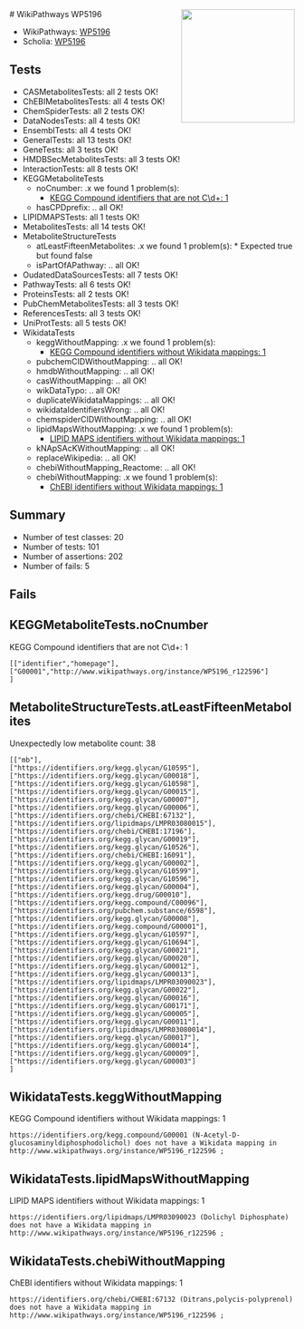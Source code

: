 <img style="float: right; width: 200px" src="https://upload.wikimedia.org/wikipedia/commons/thumb/8/83/Wplogo_with_text_500.png/640px-Wplogo_with_text_500.png" />
# WikiPathways WP5196

* WikiPathways: [WP5196](https://new.wikipathways.org/pathways/WP5196)
* Scholia: [WP5196](https://scholia.toolforge.org/wikipathways/WP5196)
## Tests
* CASMetabolitesTests: all 2 tests OK!
* ChEBIMetabolitesTests: all 4 tests OK!
* ChemSpiderTests: all 2 tests OK!
* DataNodesTests: all 4 tests OK!
* EnsemblTests: all 4 tests OK!
* GeneralTests: all 13 tests OK!
* GeneTests: all 3 tests OK!
* HMDBSecMetabolitesTests: all 3 tests OK!
* InteractionTests: all 8 tests OK!
* KEGGMetaboliteTests
    * noCnumber: .x we found 1 problem(s):
        * [KEGG Compound identifiers that are not C\\d+: 1](#430eeb0a)
    * hasCPDprefix: .. all OK!
* LIPIDMAPSTests: all 1 tests OK!
* MetabolitesTests: all 14 tests OK!
* MetaboliteStructureTests
    * atLeastFifteenMetabolites: .x we found 1 problem(s):
            * Expected true but found false
    * isPartOfAPathway: .. all OK!
* OudatedDataSourcesTests: all 7 tests OK!
* PathwayTests: all 6 tests OK!
* ProteinsTests: all 2 tests OK!
* PubChemMetabolitesTests: all 3 tests OK!
* ReferencesTests: all 3 tests OK!
* UniProtTests: all 5 tests OK!
* WikidataTests
    * keggWithoutMapping: .x we found 1 problem(s):
        * [KEGG Compound identifiers without Wikidata mappings: 1](#76796b44)
    * pubchemCIDWithoutMapping: .. all OK!
    * hmdbWithoutMapping: .. all OK!
    * casWithoutMapping: .. all OK!
    * wikDataTypo: .. all OK!
    * duplicateWikidataMappings: .. all OK!
    * wikidataIdentifiersWrong: .. all OK!
    * chemspiderCIDWithoutMapping: .. all OK!
    * lipidMapsWithoutMapping: .x we found 1 problem(s):
        * [LIPID MAPS identifiers without Wikidata mappings: 1](#7dfdfb41)
    * kNApSAcKWithoutMapping: .. all OK!
    * replaceWikipedia: .. all OK!
    * chebiWithoutMapping_Reactome: .. all OK!
    * chebiWithoutMapping: .x we found 1 problem(s):
        * [ChEBI identifiers without Wikidata mappings: 1](#a8d554cd)


## Summary

* Number of test classes: 20
* Number of tests: 101
* Number of assertions: 202
* Number of fails: 5

## Fails

<a name="430eeb0a" />

## KEGGMetaboliteTests.noCnumber

KEGG Compound identifiers that are not C\\d+: 1
```
[["identifier","homepage"],
["G00001","http://www.wikipathways.org/instance/WP5196_r122596"]
]
```

<a name="3b0f9be0" />

## MetaboliteStructureTests.atLeastFifteenMetabolites

Unexpectedly low metabolite count: 38

```
[["mb"],
["https://identifiers.org/kegg.glycan/G10595"],
["https://identifiers.org/kegg.glycan/G00018"],
["https://identifiers.org/kegg.glycan/G10598"],
["https://identifiers.org/kegg.glycan/G00015"],
["https://identifiers.org/kegg.glycan/G00007"],
["https://identifiers.org/kegg.glycan/G00006"],
["https://identifiers.org/chebi/CHEBI:67132"],
["https://identifiers.org/lipidmaps/LMPR03080015"],
["https://identifiers.org/chebi/CHEBI:17196"],
["https://identifiers.org/kegg.glycan/G00019"],
["https://identifiers.org/kegg.glycan/G10526"],
["https://identifiers.org/chebi/CHEBI:16091"],
["https://identifiers.org/kegg.glycan/G00002"],
["https://identifiers.org/kegg.glycan/G10599"],
["https://identifiers.org/kegg.glycan/G10596"],
["https://identifiers.org/kegg.glycan/G00004"],
["https://identifiers.org/kegg.drug/G00010"],
["https://identifiers.org/kegg.compound/C00096"],
["https://identifiers.org/pubchem.substance/6598"],
["https://identifiers.org/kegg.glycan/G00008"],
["https://identifiers.org/kegg.compound/G00001"],
["https://identifiers.org/kegg.glycan/G10597"],
["https://identifiers.org/kegg.glycan/G10694"],
["https://identifiers.org/kegg.glycan/G00021"],
["https://identifiers.org/kegg.glycan/G00020"],
["https://identifiers.org/kegg.glycan/G00012"],
["https://identifiers.org/kegg.glycan/G00013"],
["https://identifiers.org/lipidmaps/LMPR03090023"],
["https://identifiers.org/kegg.glycan/G00022"],
["https://identifiers.org/kegg.glycan/G00016"],
["https://identifiers.org/kegg.glycan/G00171"],
["https://identifiers.org/kegg.glycan/G00005"],
["https://identifiers.org/kegg.glycan/G00011"],
["https://identifiers.org/lipidmaps/LMPR03080014"],
["https://identifiers.org/kegg.glycan/G00017"],
["https://identifiers.org/kegg.glycan/G00014"],
["https://identifiers.org/kegg.glycan/G00009"],
["https://identifiers.org/kegg.glycan/G00003"]
]
```

<a name="76796b44" />

## WikidataTests.keggWithoutMapping

KEGG Compound identifiers without Wikidata mappings: 1
```
https://identifiers.org/kegg.compound/G00001 (N-Acetyl-D-glucosaminyldiphosphodolichol) does not have a Wikidata mapping in http://www.wikipathways.org/instance/WP5196_r122596 ; 
```

<a name="7dfdfb41" />

## WikidataTests.lipidMapsWithoutMapping

LIPID MAPS identifiers without Wikidata mappings: 1
```
https://identifiers.org/lipidmaps/LMPR03090023 (Dolichyl Diphosphate) does not have a Wikidata mapping in http://www.wikipathways.org/instance/WP5196_r122596 ; 
```

<a name="a8d554cd" />

## WikidataTests.chebiWithoutMapping

ChEBI identifiers without Wikidata mappings: 1
```
https://identifiers.org/chebi/CHEBI:67132 (Ditrans,polycis-polyprenol) does not have a Wikidata mapping in http://www.wikipathways.org/instance/WP5196_r122596 ; 
```


